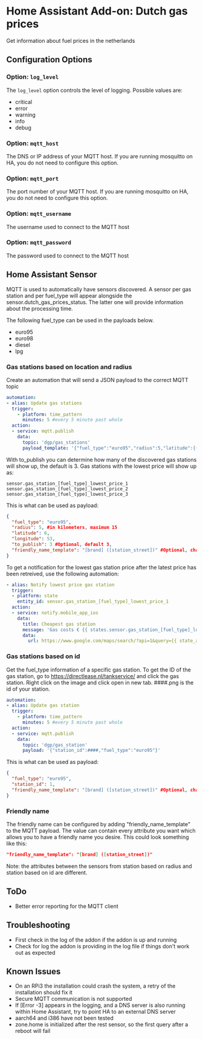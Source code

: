 # Home Assistant Add-on: Dutch gas prices

Get information about fuel prices in the netherlands

## Configuration Options

### Option: `log_level`

The `log_level` option controls the level of logging. Possible values are:

- critical
- error
- warning
- info
- debug

### Option: `mqtt_host`

The DNS or IP address of your MQTT host. If you are running mosquitto on HA, you do not need to configure this option.

### Option: `mqtt_port`

The port number of your MQTT host. If you are running mosquitto on HA, you do not need to configure this option.

### Option: `mqtt_username`

The username used to connect to the MQTT host

### Option: `mqtt_password`

The password used to connect to the MQTT host

## Home Assistant Sensor

MQTT is used to automatically have sensors discovered. A sensor per gas station and per fuel_type will appear alongside the sensor.dutch_gas_prices_status. The latter one will provide information about the processing time.

The following fuel_type can be used in the payloads below.
- euro95
- euro98
- diesel
- lpg

### Gas stations based on location and radius

Create an automation that will send a JSON payload to the correct MQTT topic

```yaml
automation:
- alias: Update gas stations
  trigger:
    - platform: time_pattern
      minutes: 5 #every 5 minute past whole
  action:
  - service: mqtt.publish
    data:
      topic: 'dgp/gas_stations'
      payload_template: '{"fuel_type":"euro95","radius":5,"latitude":{{ state_attr("person.skons", "latitude") }},"longitude":{{ state_attr("person.skons", "longitude") }}, "to_publish":3}'
```

With to_publish you can determine how many of the discovered gas stations will show up, the default is 3. Gas stations with the lowest price will show up as:

```
sensor.gas_station_[fuel_type]_lowest_price_1
sensor.gas_station_[fuel_type]_lowest_price_2
sensor.gas_station_[fuel_type]_lowest_price_3
```

This is what can be used as payload:

```json
{
  "fuel_type": "euro95",
  "radius": 5, #in kilometers, maximum 15
  "latitude": 6,
  "longitude": 53,
  "to_publish": 3 #Optional, default 3,
  "friendly_name_template": "[brand] ([station_street])" #Optional, change the friendly name by using the attributes
}
```

To get a notification for the lowest gas station price after the latest price has been retreived, use the following automation:

```yaml
- alias: Notify lowest price gas station
  trigger:
  - platform: state
    entity_id: sensor.gas_station_[fuel_type]_lowest_price_1
  action:
  - service: notify.mobile_app_ios
    data:
      title: Cheapest gas station
      message: 'Gas costs € {{ states.sensor.gas_station_[fuel_type]_lowest_price_1.state }} at {{ state_attr("sensor.gas_station_[fuel_type]_lowest_price_1","station_street") }}. '
      data:
        url: https://www.google.com/maps/search/?api=1&query={{ state_attr("sensor.gas_station_[fuel_type]_lowest_price_1","latitude") }},{{ state_attr("sensor.gas_station_[fuel_type]_lowest_price_1", "longitude") }}
```

### Gas stations based on id

Get the fuel_type information of a specific gas station. To get the ID of the gas station, go to https://directlease.nl/tankservice/ and click the gas station. Right click on the image and click open in new tab. ####.png is the id of your station.

```yaml
automation:
- alias: Update gas station
  trigger:
    - platform: time_pattern
      minutes: 5 #every 5 minute past whole
  action:
  - service: mqtt.publish
    data:
      topic: 'dgp/gas_station'
      payload: '{"station_id":####,"fuel_type":"euro95"}'
```

This is what can be used as payload:

```json
{
  "fuel_type": "euro95",
  "station_id": 1,
  "friendly_name_template": "[brand] ([station_street])" #Optional, change the friendly name by using the attributes
}
```

### Friendly name
The friendly name can be configured by adding "friendly_name_template" to the MQTT payload. The value can contain every attribute you want which allows you to have a friendly name you desire. This could look something like this:

```json
"friendly_name_template": "[brand] ([station_street])"

```

Note: the attributes between the sensors from station based on radius and station based on id are different.

## ToDo

- Better error reporting for the MQTT client

## Troubleshooting

- First check in the log of the addon if the addon is up and running
- Check for log the addon is providing in the log file if things don't work out as expected

## Known Issues

- On an RPi3 the installation could crash the system, a retry of the installation should fix it
- Secure MQTT communication is not supported
- If [Error -3] appears in the logging, and a DNS server is also running within Home Assistant, try to point HA to an external DNS server
- aarch64 and i386 have not been tested
- zone.home is initialized after the rest sensor, so the first query after a reboot will fail